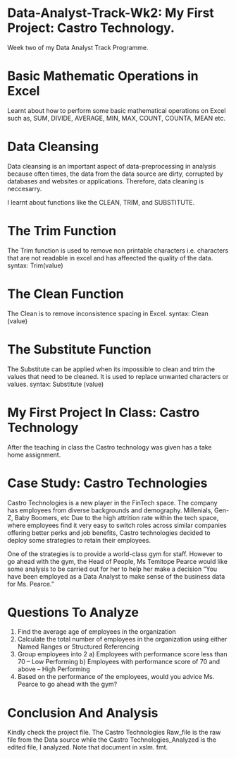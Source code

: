 # Data-Analyst-Track-Wk2: My First Project: Castro Technology.
 Week two of my Data Analyst  Track Programme.
 # Basic Mathematic Operations in Excel
Learnt about how to perform some basic mathematical operations on Excel such as, SUM, DIVIDE, AVERAGE, MIN, MAX, COUNT, COUNTA, MEAN etc. 

# Data Cleansing 
Data cleansing is an important aspect of data-preprocessing in analysis because often times, the data from the data source are dirty, corrupted by databases and websites or applications. Therefore, data cleaning is neccesarry. 

I learnt about functions like the CLEAN, TRIM, and SUBSTITUTE.

# The Trim Function
The Trim function is used to remove non printable characters i.e. characters that are not readable in excel and has affeected the quality of the data.
syntax: Trim(value)

# The Clean Function
The Clean is to remove inconsistence spacing in Excel.
syntax: Clean (value)

# The Substitute Function
The Substitute can be applied when its impossible to clean and trim the values that need to be cleaned. It is used to replace unwanted characters or values.
syntax: Substitute (value)

# My First Project In Class: Castro Technology
After the teaching in class the Castro technology was given has a take home assignment.

# Case Study: Castro Technologies
Castro Technologies is a new player in the FinTech space. The company has employees from diverse backgrounds and demography. Millenials, Gen-Z, Baby Boomers, etc
Due to the high attrition rate within the tech space, where
employees find it very easy to switch roles across similar
companies offering better perks and job benefits, Castro
technologies decided to deploy some strategies to retain
their employees.

One of the strategies is to provide a world-class gym for
staff. However to go ahead with the gym, the Head of
People, Ms Temitope Pearce would like some analysis to be
carried out for her to help her make a decision
“You have been employed as a Data Analyst to
make sense of the business data for Ms. Pearce.”

# Questions To Analyze

1. Find the average age of employees in the organization
2. Calculate the total number of employees in the organization using
either Named Ranges or Structured Referencing
3. Group employees into 2
a) Employees with performance score less than 70 – Low
Performing
b) Employees with performance score of 70 and above – High
Performing
4. Based on the performance of the employees, would you advice Ms.
Pearce to go ahead with the gym?

# Conclusion And Analysis
Kindly check the project file. The Castro Technologies Raw_file is the raw file from the Data source while the Castro Technologies_Analyzed is the edited file, I analyzed.
Note that document in xslm. fmt.
